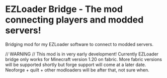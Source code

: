 # EZLoader Bridge - The mod connecting players and modded servers!
Bridging mod for my EZLoader software to connect to modded servers.

// WARNING // This mod is in very early development!
Currently EZLoader bridge only works for Minecraft version 1.20 on fabric. More fabric versions will be supported shortly but forge support will come at a later date.
Neoforge + quilt + other modloaders will be after that, not sure when.
